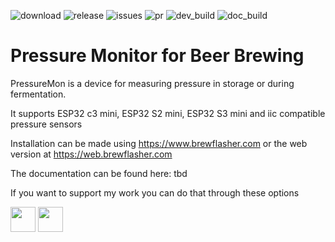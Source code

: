 
![download](https://img.shields.io/github/downloads/mp-se/pressuremon/total) 
![release](https://img.shields.io/github/v/release/mp-se/pressuremon?label=latest%20release)
![issues](https://img.shields.io/github/issues/mp-se/pressuremon)
![pr](https://img.shields.io/github/issues-pr/mp-se/pressuremon)
![dev_build](https://img.shields.io/github/actions/workflow/status/mp-se/pressuremon/pio-build.yaml?branch=dev)
![doc_build](https://img.shields.io/github/actions/workflow/status/mp-se/pressuremon/doc-build.yaml?branch=master)

# Pressure Monitor for Beer Brewing

PressureMon is a device for measuring pressure in storage or during fermentation.  

It supports ESP32 c3 mini, ESP32 S2 mini, ESP32 S3 mini and iic compatible pressure sensors

Installation can be made using https://www.brewflasher.com or the web version at https://web.brewflasher.com

The documentation can be found here: tbd

If you want to support my work you can do that through these options

[<img src="https://gravitymon.com/images/buymecoffee.png" height=40>](https://www.buymeacoffee.com/mpse/) [<img src="https://img.shields.io/static/v1?label=Sponsor&message=%E2%9D%A4&logo=GitHub&color=%23fe8e86" height=40>](https://github.com/sponsors/mp-se)

